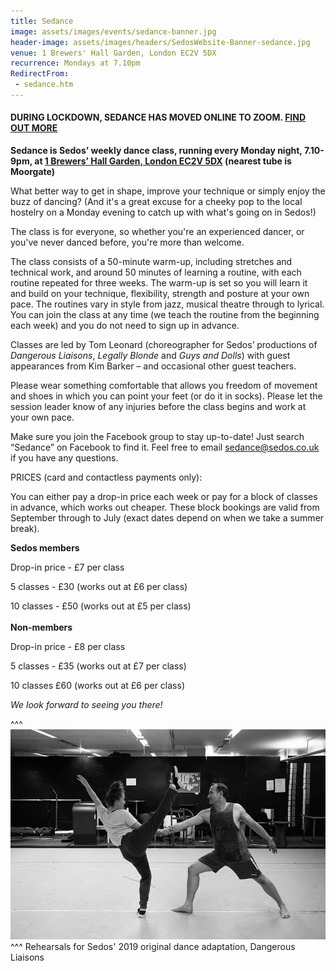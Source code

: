 ```yaml
---
title: Sedance
image: assets/images/events/sedance-banner.jpg
header-image: assets/images/headers/SedosWebsite-Banner-sedance.jpg
venue: 1 Brewers' Hall Garden, London EC2V 5DX
recurrence: Mondays at 7.10pm
RedirectFrom:
 - sedance.htm
---
```

#### **DURING LOCKDOWN, SEDANCE HAS MOVED ONLINE TO ZOOM. [FIND OUT MORE](https://www.facebook.com/groups/328763023951811/)**

**Sedance is Sedos’ weekly dance class, running every Monday night, 7.10-9pm, at [1 Brewers’ Hall Garden, London EC2V 5DX](/venues/bhg) (nearest tube is Moorgate)**

What better way to get in shape, improve your technique or simply enjoy the buzz of dancing? (And it's a great excuse for a cheeky pop to the local hostelry on a Monday evening to catch up with what's going on in Sedos!)

The class is for everyone, so whether you're an experienced dancer, or you've never danced before, you're more than welcome.

The class consists of a 50-minute warm-up, including stretches and technical work, and around 50 minutes of learning a routine, with each routine repeated for three weeks. The warm-up is set so you will learn it and build on your technique, flexibility, strength and posture at your own pace. The routines vary in style from jazz, musical theatre through to lyrical. You can join the class at any time (we teach the routine from the beginning each week) and you do not need to sign up in advance.

Classes are led by Tom Leonard (choreographer for Sedos’ productions of *Dangerous Liaisons*, *Legally Blonde* and *Guys and Dolls*) with guest appearances from Kim Barker – and occasional other guest teachers.

Please wear something comfortable that allows you freedom of movement and shoes in which you can point your feet (or do it in socks). Please let the session leader know of any injuries before the class begins and work at your own pace.

Make sure you join the Facebook group to stay up-to-date! Just search “Sedance” on Facebook to find it. Feel free to email sedance@sedos.co.uk if you have any questions.

PRICES (card and contactless payments only):

You can either pay a drop-in price each week or pay for a block of classes in advance, which works out cheaper. These block bookings are valid from September through to July (exact dates depend on when we take a summer break).

**Sedos members**

Drop-in price - £7 per class

5 classes - £30 (works out at £6 per class)

10 classes - £50 (works out at £5 per class)\
\
**Non-members**

Drop-in price - £8 per class

5 classes - £35 (works out at £7 per class)

10 classes £60 (works out at £6 per class)

*We look forward to seeing you there!*

^^^ ![](/assets/48781085673_2a459c1bb7_c.jpg)
^^^ Rehearsals for Sedos' 2019 original dance adaptation, Dangerous Liaisons
